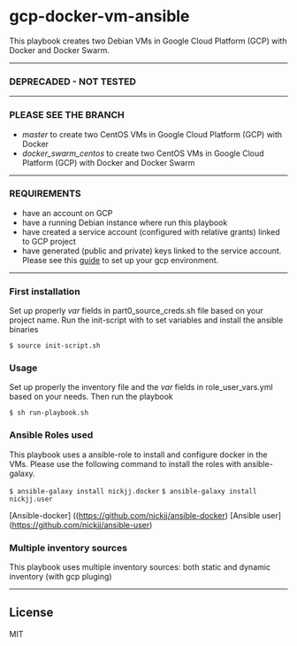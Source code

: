 # gcp-docker-vm-ansible
This playbook creates two Debian VMs in Google Cloud Platform (GCP) with Docker and Docker Swarm.

-----------
### DEPRECADED - NOT TESTED
-----------


### PLEASE SEE THE BRANCH 
- *master* to create two CentOS VMs in Google Cloud Platform (GCP) with Docker
- *docker_swarm_centos* to create two CentOS VMs in Google Cloud Platform (GCP) with Docker and Docker Swarm

-----------
### REQUIREMENTS
- have an account on GCP
- have a running Debian instance where run this playbook
- have created a service account (configured with relative grants) linked to GCP project
- have generated (public and private) keys linked to the service account.
Please see this [guide](https://developers.redhat.com/blog/2020/05/06/using-ansible-to-automate-google-cloud-platform/) to set up your gcp environment.

-----------
 ### First installation
Set up properly *var* fields in part0_source_creds.sh file based on your project name.
Run the init-script with to set variables and install the ansible binaries

`$ source init-script.sh`

### Usage

Set up properly the inventory file and the *var* fields in role_user_vars.yml based on your needs.
Then run the playbook

`$ sh run-playbook.sh`


### Ansible Roles used
This playbook uses a ansible-role to install and configure docker in the VMs.
Please use the following command to install the roles with ansible-galaxy.

`$ ansible-galaxy install nickjj.docker`
`$ ansible-galaxy install nickjj.user`

[Ansible-docker] ((https://github.com/nickjj/ansible-docker)
[Ansible user] (https://github.com/nickjj/ansible-user)

###  Multiple inventory sources
This playbook uses multiple inventory sources: both static and dynamic inventory (with gcp pluging)

-----------

## License

MIT
